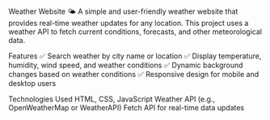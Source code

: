 Weather Website 🌤️
A simple and user-friendly weather website that provides real-time weather updates for any location. This project uses a weather API to fetch current conditions, forecasts, and other meteorological data.

Features
✅ Search weather by city name or location
✅ Display temperature, humidity, wind speed, and weather conditions
✅ Dynamic background changes based on weather conditions
✅ Responsive design for mobile and desktop users

Technologies Used
HTML, CSS, JavaScript
Weather API (e.g., OpenWeatherMap or WeatherAPI)
Fetch API for real-time data updates